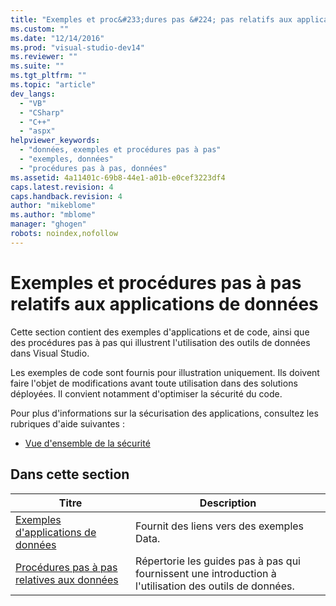 ```yaml
---
title: "Exemples et proc&#233;dures pas &#224; pas relatifs aux applications de donn&#233;es | Microsoft Docs"
ms.custom: ""
ms.date: "12/14/2016"
ms.prod: "visual-studio-dev14"
ms.reviewer: ""
ms.suite: ""
ms.tgt_pltfrm: ""
ms.topic: "article"
dev_langs: 
  - "VB"
  - "CSharp"
  - "C++"
  - "aspx"
helpviewer_keywords: 
  - "données, exemples et procédures pas à pas"
  - "exemples, données"
  - "procédures pas à pas, données"
ms.assetid: 4a11401c-69b8-44e1-a01b-e0cef3223df4
caps.latest.revision: 4
caps.handback.revision: 4
author: "mikeblome"
ms.author: "mblome"
manager: "ghogen"
robots: noindex,nofollow
---
```

# Exemples et proc&#233;dures pas &#224; pas relatifs aux applications de donn&#233;es
Cette section contient des exemples d'applications et de code, ainsi que des procédures pas à pas qui illustrent l'utilisation des outils de données dans Visual Studio.  
  
 Les exemples de code sont fournis pour illustration uniquement. Ils doivent faire l'objet de modifications avant toute utilisation dans des solutions déployées.  Il convient notamment d'optimiser la sécurité du code.  
  
 Pour plus d'informations sur la sécurisation des applications, consultez les rubriques d'aide suivantes :  
  
-   [Vue d'ensemble de la sécurité](../Topic/Security%20Overview2.md)  
  
## Dans cette section  
  
|Titre|Description|  
|-----------|-----------------|  
|[Exemples d'applications de données](../data-tools/data-applications-samples.md)|Fournit des liens vers des exemples Data.|  
|[Procédures pas à pas relatives aux données](../Topic/Data%20Walkthroughs.md)|Répertorie les guides pas à pas qui fournissent une introduction à l'utilisation des outils de données.|